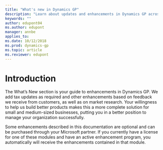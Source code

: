 ```yaml
---
title: "What's new in Dynamics GP"
description: "Learn about updates and enhancements in Dynamics GP across releases from GP 2015 and forward."
keywords: ""
author: edupont04
ms.author: edupont
manager: annbe
applies_to: 
ms.date: 10/12/2018
ms.prod: dynamics-gp
ms.topic: article
ms.reviewer: edupont
---
```


# Introduction

The What’s New section is your guide to enhancements in Dynamics GP. We add tax updates as required and other enhancements based on feedback we receive from customers, as well as on market research. Your willingness to help us build better products makes this a more complete solution for small and medium-sized businesses, putting you in a better position to manage your organization successfully.

Some enhancements described in this documentation are optional and can be purchased through your Microsoft partner. If you currently have a license for one of these modules and have an active enhancement program, you automatically will receive the enhancements contained in that module.
